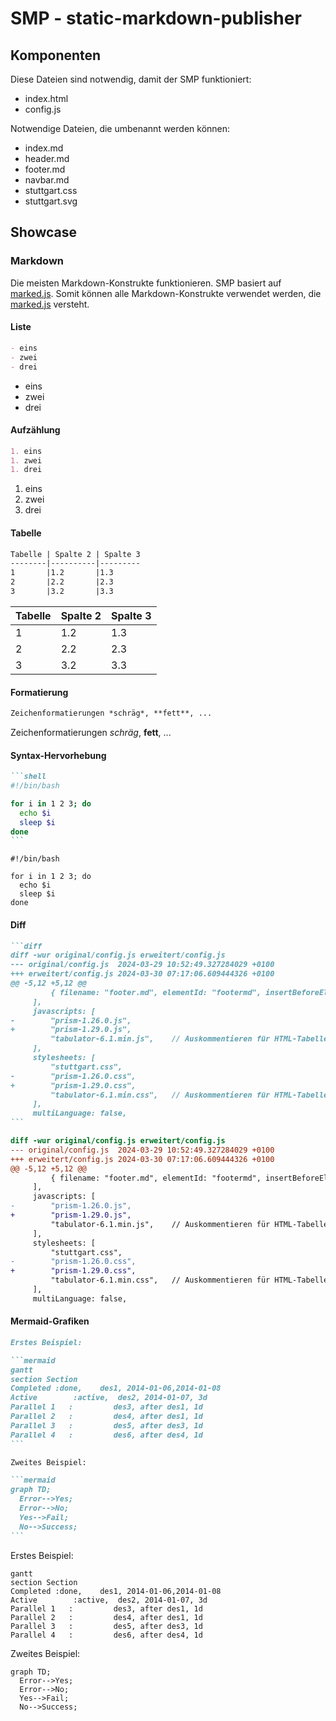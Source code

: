 SMP - static-markdown-publisher
===============================

Komponenten
-----------

Diese Dateien sind notwendig, damit der SMP funktioniert:

- index.html
- config.js

Notwendige Dateien, die umbenannt werden können:

- index.md
- header.md
- footer.md
- navbar.md
- stuttgart.css
- stuttgart.svg

Showcase
--------

### Markdown

Die meisten Markdown-Konstrukte funktionieren.
SMP basiert auf [marked.js][MARKED]. Somit können alle
Markdown-Konstrukte verwendet werden, die [marked.js][MARKED]
versteht.

#### Liste

```markdown
- eins
- zwei
- drei
```

- eins
- zwei
- drei

#### Aufzählung

```markdown
1. eins
1. zwei
1. drei
```

1. eins
1. zwei
1. drei

#### Tabelle

```markdown
Tabelle | Spalte 2 | Spalte 3
--------|----------|---------
1       |1.2       |1.3
2       |2.2       |2.3
3       |3.2       |3.3
```

Tabelle | Spalte 2 | Spalte 3
--------|----------|---------
1       |1.2       |1.3
2       |2.2       |2.3
3       |3.2       |3.3

#### Formatierung

```markdown
Zeichenformatierungen *schräg*, **fett**, ...
```

Zeichenformatierungen *schräg*, **fett**, ...

#### Syntax-Hervorhebung

````markdown
```shell
#!/bin/bash

for i in 1 2 3; do
  echo $i
  sleep $i
done
```
````

```shell
#!/bin/bash

for i in 1 2 3; do
  echo $i
  sleep $i
done
```

#### Diff

````markdown
```diff
diff -wur original/config.js erweitert/config.js
--- original/config.js  2024-03-29 10:52:49.327284029 +0100
+++ erweitert/config.js 2024-03-30 07:17:06.609444326 +0100
@@ -5,12 +5,12 @@
         { filename: "footer.md", elementId: "footermd", insertBeforeElementId: "bottomid", isNavbar: true },
     ],
     javascripts: [
-        "prism-1.26.0.js",
+        "prism-1.29.0.js",
         "tabulator-6.1.min.js",    // Auskommentieren für HTML-Tabellen
     ],
     stylesheets: [
         "stuttgart.css",
-        "prism-1.26.0.css",
+        "prism-1.29.0.css",
         "tabulator-6.1.min.css",   // Auskommentieren für HTML-Tabellen
     ],
     multiLanguage: false,
```
````

```diff
diff -wur original/config.js erweitert/config.js
--- original/config.js  2024-03-29 10:52:49.327284029 +0100
+++ erweitert/config.js 2024-03-30 07:17:06.609444326 +0100
@@ -5,12 +5,12 @@
         { filename: "footer.md", elementId: "footermd", insertBeforeElementId: "bottomid", isNavbar: true },
     ],
     javascripts: [
-        "prism-1.26.0.js",
+        "prism-1.29.0.js",
         "tabulator-6.1.min.js",    // Auskommentieren für HTML-Tabellen
     ],
     stylesheets: [
         "stuttgart.css",
-        "prism-1.26.0.css",
+        "prism-1.29.0.css",
         "tabulator-6.1.min.css",   // Auskommentieren für HTML-Tabellen
     ],
     multiLanguage: false,
```

#### Mermaid-Grafiken

````markdown
Erstes Beispiel:

```mermaid
gantt
section Section
Completed :done,    des1, 2014-01-06,2014-01-08
Active        :active,  des2, 2014-01-07, 3d
Parallel 1   :         des3, after des1, 1d
Parallel 2   :         des4, after des1, 1d
Parallel 3   :         des5, after des3, 1d
Parallel 4   :         des6, after des4, 1d
```

Zweites Beispiel:

```mermaid
graph TD;
  Error-->Yes;
  Error-->No;
  Yes-->Fail;
  No-->Success;
```
````

Erstes Beispiel:

```mermaid
gantt
section Section
Completed :done,    des1, 2014-01-06,2014-01-08
Active        :active,  des2, 2014-01-07, 3d
Parallel 1   :         des3, after des1, 1d
Parallel 2   :         des4, after des1, 1d
Parallel 3   :         des5, after des3, 1d
Parallel 4   :         des6, after des4, 1d
```

Zweites Beispiel:

```mermaid
graph TD;
  Error-->Yes;
  Error-->No;
  Yes-->Fail;
  No-->Success;
```

[MARKED]:     https://marked.js.org